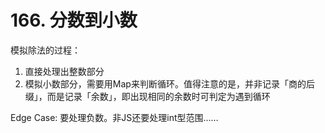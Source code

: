 # 166. 分数到小数

模拟除法的过程：

1. 直接处理出整数部分
1. 模拟小数部分，需要用Map来判断循环。值得注意的是，并非记录「商的后缀」，而是记录「余数」，即出现相同的余数时可判定为遇到循环

Edge Case: 要处理负数。非JS还要处理int型范围……
